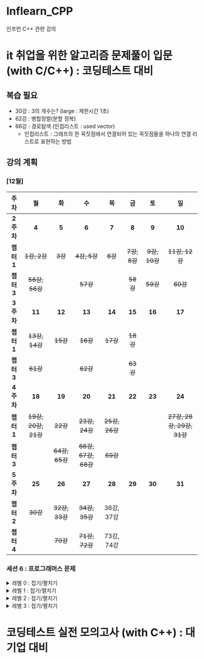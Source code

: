 # Inflearn_CPP
인프런 C++ 관련 강의


# it 취업을 위한 알고리즘 문제풀이 입문 (with C/C++) : 코딩테스트 대비
## 복습 필요
- 30강 : 3의 개수는? (large : 제한시간 1초)
- 62강 : 병합정렬(분할 정복)
- 66강 : 경로탐색 (인접리스트 : used vector)
  - 인접리스트 : 그래프의 한 꼭짓점에서 연결되어 있는 꼭짓점들을 하나의 연결 리스트로 표현하는 방법

## 강의 계획
### [12월]
|주차|월|화|수|목|금|토|일|
|:--:|:--:|:--:|:--:|:--:|:--:|:--:|:--:|
|**2주차**|**4**|**5**|**6**|**7**|**8**|**9**|**10**|
|**챕터1**|~~1강, 2강~~|~~3강~~|~~4강, 5강~~|~~6강~~|~~7강, 8강~~|~~9강, 10강~~|~~11강, 12강~~|
|**챕터3**|~~56강, 56강~~||~~57강~~||~~58강~~|~~59강~~|~~60강~~|
|**3주차**|**11**|**12**|**13**|**14**|**15**|**16**|**17**|
|**챕터1**|~~13강, 14강~~|~~15강~~|~~16강~~|~~17강~~|~~18강~~|||
|**챕터3**|~~61강~~||~~62강~~||~~63강~~|||
|**4주차**|**18**|**19**|**20**|**21**|**22**|**23**|**24**|
|**챕터1**|~~19강, 20강, 21강~~|~~22강~~|~~23강, 24강~~|~~25강, 26강~~|||~~27강, 28강, 29강, 31강~~|
|**챕터3**||~~64강, 65강~~|~~66강, 67강, 68강~~|~~69강~~||||
|**5주차**|**25**|**26**|**27**|**28**|**29**|**30**|**31**|
|**챕터2**|~~30강~~|~~32강, 33강~~|~~34강, 35강~~|36강, 37강|||
|**챕터4**||~~70강~~|~~71강, 72강~~|73강, 74강||||

### 세션 6 : 프로그래머스 문제

<details>
<summary> 레벨 0 : 접기/펼치기</summary>

|Solve|no|level|name|solution|anything|
|--|--|-----|----|--------|----|
|△|1|[레벨0]|공백으로 구분하기 1|split() 함수 쓰기|복습 필요|
|△|2|[레벨0]|공백으로 구분하기 2|split() 함수 쓰기|c++의 split 대체 가능한 reference 찾아보기|
|O|3|[레벨0]|X 사이의 개수|문자열 탐색|
|O|4|[레벨0]|전국대회 선발고사|좌표정렬|
|O|5|[레벨0]|배열의 원소 삭제하기|셋 자료구조|
|O|6|[레벨0]|정수를 나선형으로 배치하기|시뮬레이션, 구현|
||7|[레벨0]|OX 퀴즈|split() 함수 사용|
|O|8|[레벨0]|한 번만 등장한 문자|해시|
|O|9|[레벨0]|안전지대|8방향 탐색 시뮬레이션|
|O|10|[레벨0]|최빈값 구하기|해시|

</details>

<details>
<summary> 레벨 1 : 접기/펼치기</summary>

|Solve|no|level|name|solution|link|
|--|--|-----|----|--------|----|
|O|11|[레벨1]|달리기 경주|해시|[풀이](https://github.com/ise-yen/StudyProgrammers/blob/main/programmersAlgo/Level1/%EB%8B%AC%EB%A6%AC%EA%B8%B0%20%EA%B2%BD%EC%A3%BC.cpp)
|O|12|[레벨1]|추억 점수|해시|[풀이](https://github.com/ise-yen/StudyProgrammers/blob/main/programmersAlgo/Level1/%EC%B6%94%EC%96%B5%20%EC%A0%90%EC%88%98.cpp)
|O|13|[레벨1]|공원 산책|방향탐색 시뮬레이션|[풀이](https://github.com/ise-yen/StudyProgrammers/blob/main/programmersAlgo/Level1/%EA%B3%B5%EC%9B%90%20%EC%82%B0%EC%B1%85.cpp)
|O|14|[레벨1]|바탕화면 정리|2차원 배열탐색|[풀이](https://github.com/ise-yen/StudyProgrammers/blob/main/programmersAlgo/Level1/%EB%B0%94%ED%83%95%ED%99%94%EB%A9%B4%20%EC%A0%95%EB%A6%AC.cpp)
||15|[레벨1]|덧칠하기|그리디|[풀이](https://github.com/ise-yen/StudyProgrammers/blob/main/programmersAlgo/Level1/%EB%8D%A7%EC%B9%A0%ED%95%98%EA%B8%B0.cpp)
|O|16|[레벨1]|[대충 만든 자판](https://school.programmers.co.kr/learn/courses/30/lessons/160586)|해시|[풀이](https://github.com/ise-yen/StudyProgrammers/blob/main/programmersAlgo/Level1/%EB%8C%80%EC%B6%A9%20%EB%A7%8C%EB%93%A0%20%EC%9E%90%ED%8C%90(%ED%95%B4%EC%8B%9C).cpp)
||17|[레벨1]|[햄버거만들기](https://school.programmers.co.kr/learn/courses/30/lessons/133502)|스택|
||18|[레벨1]|삼총사|3중for|
||19|[레벨1]|[숫자짝꿍](https://school.programmers.co.kr/learn/courses/30/lessons/131128)|해시|
||20|[레벨1]|[성격유형 검사하기](https://school.programmers.co.kr/learn/courses/30/lessons/118666)|해시|
||21|[레벨1]|신고결과받기|해시|
||22|[레벨1]|없는 숫자 더하기|해시|
||23|[레벨1]|신규 아이디 추천|정규식 사용|
||24|[레벨1]|키패드누르기|시뮬레이션 구현|
||25|[레벨1]|크레인 인형뽑기 게임|시뮬레이션, 스택|
||26|[레벨1]|체육복|그리디|
||27|[레벨1]|[완주하지 못한 선수](https://school.programmers.co.kr/learn/courses/30/lessons/42576)|해시|

</details>

<details>
<summary> 레벨 2 : 접기/펼치기</summary>

|Solve|no|level|name|solution|link|
|--|--|-----|----|--------|----|
||28|[레벨2]|요격시스템|그리디|
||29|[레벨2]|연속된 부분 수열의 합|슬라이딩 윈도우(two pointers)|
||30|[레벨2]|과제 진행하기|스택, 우선순위큐 사용|
||31|[레벨2]|광물캐기|DFS를 이용한 완전탐색|
||32|[레벨2]|리코쳇 로봇|BFS(너비 우선 탐색)|
||33|[레벨2]|미로탈출|BFS|
||34|[레벨2]|호텔 대실|정열, 우선순위 큐|
||35|[레벨2]|무인도 여행|DFS 블러드 필|
||36|[레벨2]|뒤에 있는 큰 수 찾기|스택|
||37|[레벨2]|시소짝꿍|이진탐색|
||38|[레벨2]|택배 배달과 수거하기|시뮬레이션, 구현|
||39|[레벨2]|이모티콘 할인행사|DFS|
||40|[레벨2]|마법의 엘리베이터|그리디|
||41|[레벨2]|디펜스 게임|이진탐색|
||42|[레벨2]|점 찍기|이진탐색|
||43|[레벨2]|귤 고르기|해시, 정렬, 그리디|
||44|[레벨2]|택배상자|스택|
||45|[레벨2]|혼자 놀기의 달인|유니온 앤 파인드|
||46|[레벨2]|할인행사|3중 for|
||47|[레벨2]|두 큐 합 같게 만들기|큐|
||48|[레벨2]|양궁 대회|DFS|
||49|[레벨2]|주차 요금 계산|해싱|
||50|[레벨2]|피로도|순열(DFS)|
||51|[레벨2]|전력망을 둘로 나누기|그래프|
||52|[레벨2]|빛의 경로 사이클|BFS|
||53|[레벨2]|거리두기 확인하기|시뮬레이션, 구현|
||54|[레벨2]|괄호 회전하기|스택|
||55|[레벨2]|순위검색|결정알고리즘|
||56|[레벨2]|메뉴 리뉴얼|조합(DFS)|
||57|[레벨2]|튜플|set, 정렬|
||58|[레벨2]|문자열 압축|DFS|
||59|[레벨2]|스킬트리|큐|
||60|[레벨2]|타켓 넘버|DFS|
||61|[레벨2]|구명보트|그리디|
||62|[레벨2]|큰 수 만들기|그리디, 스택|
||63|[레벨2]|소수 찾기|DFS|
||64|[레벨2]|프로세스|우선순위 큐|
||65|[레벨2]|기능개발|큐|
||66|[레벨2]|주식가격|스택|
||67|[레벨2]|다리르 지나는 트럭|큐|
||68|[레벨2]|캐시|구현|
||69|[레벨2]|프렌즈4블록|구현|
||70|[레벨2]|배달|다익스트라|
||71|[레벨2]|가장 큰 정사각형|다이나믹|
||72|[레벨2]|게임 맵 최단거리|BFS|
||73|[레벨2]|단체 사진 찍기|DFS|

</details>

<details>
<summary> 레벨 3 : 접기/펼치기</summary>

|Solve|no|level|name|solution|link|
|--|--|-----|----|--------|----|
||74|[레벨3]|숫자 타자 대회|top down 다이나믹
||75|[레벨3]|등대|DFS
||76|[레벨3]|부대 복귀|다익스트라
||77|[레벨3]|2차원 동전 뒤집기|시뮬레이션
||78|[레벨3]|고고학 최고의 발견|DFS
||79|[레벨3]|카운트 다운|다이나믹
||80|[레벨3]|등산코스 정하기|다익스트라
||81|[레벨3]|코딩 테스트 공부|다이나믹
||82|[레벨3]|사라진 발판|DFS
||83|[레벨3]|파괴되지 않은 건물|시뮬레이션
||84|[레벨3]|양과 늑대|DFS
||85|[레벨3]|아이템 줍기|BFS
||86|[레벨3]|공 이동 시뮬레이션|시뮬레이션
||87|[레벨3]|금과 은 운반하기|이진탐색
||88|[레벨3]|퍼즐 조각 채우기|구현, BFS  
||89|[레벨3]|다단계 칫솔 판매|트리, 해시
||90|[레벨3]|모두 0으로 만들기|트리, DFS
||91|[레벨3]|카드 짝 맞추기|DFS, BFS
||92|[레벨3]|광고삽입|시간파싱
||93|[레벨3]|합승 택시 요금|플로이드워샬
||94|[레벨3]|풍선 터트리기|구현
||95|[레벨3]|경주로 건설|BFS
||96|[레벨3]|보석 쇼핑|슬라이딩 윈도우, two pointers
||97|[레벨3]|블록 이동하기|BFS, 시뮬레이션
||98|[레벨3]|외벽 점검|DFS
||99|[레벨3]|기둥과 보 설치|구현
||100|[레벨3]|순위|플로이드 워샬
||101|[레벨3]|가장 먼 노드|다익스트라
||102|[레벨3]|입국심사|이진탐색
||103|[레벨3]|여행경로|DFS
||104|[레벨3]|네트워크|DFS
||105|[레벨3]|정수 삼각형|다이나믹
||106|[레벨3]|단속카메라|그리디
||107|[레벨3]|섬 연결하기|크루스칼
||108|[레벨3]|기지국 설치|그리디
||109|[레벨3]|스티커 모으기(2)|다이나믹
||110|[레벨3]|가장 긴 팰린드롬 -구현
||111|[레벨3]|보행자 천국|다이나믹

</details>



# 코딩테스트 실전 모의고사 (with C++) : 대기업 대비


